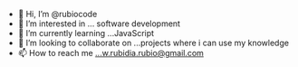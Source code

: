- 👋 Hi, I’m @rubiocode
- 👀 I’m interested in ... software development 
- 🌱 I’m currently learning ...JavaScript
- 💞️ I’m looking to collaborate on ...projects where i can use my knowledge 
- 📫 How to reach me ...w.rubidia.rubio@gmail.com

<!---
rubiocode/rubiocode is a ✨ special ✨ repository because its `README.md` (this file) appears on your GitHub profile.
You can click the Preview link to take a look at your changes.
--->
